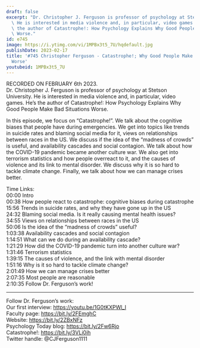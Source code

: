 ```yaml
---
draft: false
excerpt: "Dr. Christopher J. Ferguson is professor of psychology at Stetson University.\
  \ He is interested in media violence and, in particular, video games. He\u2019s\
  \ the author of Catastrophe!: How Psychology Explains Why Good People Make Bad Situations\
  \ Worse."
id: e745
image: https://i.ytimg.com/vi/1MPBx3t5_7U/hqdefault.jpg
publishDate: 2023-02-17
title: '#745 Christopher Ferguson - Catastrophe!; Why Good People Make Bad Situations
  Worse'
youtubeid: 1MPBx3t5_7U
---
```

RECORDED ON FEBRUARY 6th 2023.  
Dr. Christopher J. Ferguson is professor of psychology at Stetson University. He is interested in media violence and, in particular, video games. He’s the author of Catastrophe!: How Psychology Explains Why Good People Make Bad Situations Worse.

In this episode, we focus on “Catastrophe!”. We talk about the cognitive biases that people have during emergencies. We get into topics like trends in suicide rates and blaming social media for it, views on relationships between races in the US. We discuss if the idea of the “madness of crowds” is useful, and availability cascades and social contagion. We talk about how the COVID-19 pandemic became another culture war. We also get into terrorism statistics and how people overreact to it, and the causes of violence and its link to mental disorder. We discuss why it is so hard to tackle climate change. Finally, we talk about how we can manage crises better. 

Time Links:  
00:00  Intro  
00:38  How people react to catastrophe: cognitive biases during catastrophe  
15:56  Trends in suicide rates, and why they have gone up in the US  
24:32  Blaming social media. Is it really causing mental health issues?  
34:55  Views on relationships between races in the US  
50:06  Is the idea of the “madness of crowds” useful?  
1:03:38  Availability cascades and social contagion  
1:14:51  What can we do during an availability cascade?  
1:21:29  How did the COVID-19 pandemic turn into another culture war?  
1:31:46  Terrorism statistics  
1:39:15  The causes of violence, and the link with mental disorder  
1:51:16  Why is it so hard to tackle climate change?  
2:01:49  How we can manage crises better  
2:07:35  Most people are reasonable  
2:10:35  Follow Dr. Ferguson’s work!

---

Follow Dr. Ferguson’s work:  
Our first interview: https://youtu.be/1G0tKXPWl_I  
Faculty page: https://bit.ly/2FEmghC  
Website: https://bit.ly/2ZBxNFz  
Psychology Today blog: https://bit.ly/2Fw6Rjo  
Catastrophe!: https://bit.ly/3VLi0ih  
Twitter handle: @CJFerguson1111
